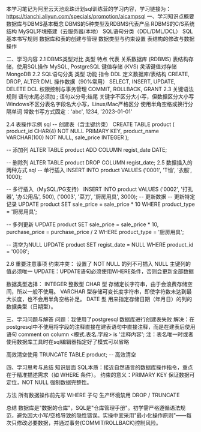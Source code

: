 本学习笔记为阿里云天池龙珠计划sql训练营的学习内容，学习链接为：https://tianchi.aliyun.com/specials/promotion/aicampsql
一、学习知识点概要
数据库与DBMS基本概念
DBMS的5种类型及RDBMS代表产品
RDBMS的C/S系统结构
MySQL环境搭建（云服务器/本地）
SQL语句分类（DDL/DML/DCL）
SQL基本书写规则
数据库和表的创建与管理
数据类型与约束设置
表结构的修改与数据操作

二、学习内容
2.1 DBMS类型对比
类型	特点	代表
关系数据库 (RDBMS)	表结构存储，使用SQL操作	MySQL, PostgreSQL
键值存储 (KVS)	灵活键值对存储	MongoDB
2.2 SQL语句分类
类型	功能	               指令
DDL	  定义数据库/表结构	   CREATE, DROP, ALTER
DML	  操作数据（90%常用）	 SELECT, INSERT, UPDATE, DELETE
DCL	  权限控制与事务管理	   COMMIT, ROLLBACK, GRANT
2.3 关键语法规则
语句末尾必须加 ;
语句以分号;结尾
关键字不区分大小写，但数据区分大小写
Windows不区分表名字段名大小写，Linux/Mac严格区分
使用半角空格或换行分隔单词
常数书写方式固定：'abc', 1234, '2023-01-01'

2.4 表操作示例
sql
-- 创建表（含主键约束）
CREATE TABLE product (
    product_id CHAR(4) NOT NULL PRIMARY KEY,
    product_name VARCHAR(100) NOT NULL,
    sale_price INTEGER
);

-- 添加列
ALTER TABLE product ADD COLUMN regist_date DATE;

-- 删除列
ALTER TABLE product DROP COLUMN regist_date;
2.5 数据插入的两种方式
sql
-- 单行插入
INSERT INTO product VALUES ('0001', 'T恤', '衣服', 1000);

-- 多行插入（MySQL/PG支持）
INSERT INTO product 
VALUES ('0002', '打孔器', '办公用品', 500),
       ('0003', '菜刀', '厨房用具', 3000);
-- 更新数据
-- 更新特定记录
UPDATE product
   SET sale_price = sale_price * 10
 WHERE product_type = '厨房用具';

-- 多列更新
UPDATE product
   SET sale_price = sale_price * 10,
       purchase_price = purchase_price / 2
 WHERE product_type = '厨房用具';

-- 清空为NULL
UPDATE product
   SET regist_date = NULL
 WHERE product_id = '0008';
 
2.6 重要注意事项
约束冲突：
设置了 NOT NULL 的列不可插入 NULL
主键列的值必须唯一
UPDATE：UPDATE语句必须使用WHERE条件，否则会更新全部数据

数据类型选择：
INTEGER 整数型
CHAR 型 存储定长字符串，由于会浪费存储空间，所以一般不使用。
VARCHAR 型存储可变长度字符串，即使字符数未达到最大长度，也不会用半角空格补足。
DATE 型
用来指定存储日期（年月日）的列的数据类型（日期型）。

三、学习问题与解答
问题：我使用了postgresql 数据库进行创建表失败
解决：在postgresql中不使用将字段的注释直接在建表语句中直接注释，而是在建表后使用语句
comment on
column <模式.表名.字段> is '注释内容';
  注：表名唯一时或者使用数据库工具时在sql编辑器指定好了模式可以省略

高效清空使用
  TRUNCATE TABLE product; -- 高效清空

  
四、学习思考与总结
知识层面
SQL本质：接近自然语言的数据库操作指令，重点在于精准描述需求（如 WHERE 条件）。
约束的意义：PRIMARY KEY 保证数据可定位，NOT NULL 强制数据完整性。

方法
所有数据操作前先写 WHERE 子句
生产环境禁用 DROP / TRUNCATE

总结
数据库是"数据的仓库"，SQL是"仓库管理手册"。初学需严格遵循语法规范，避免因大小写/空格导致的隐性错误。实操中宜采用"最小化操作原则"——每次只修改必要数据，并通过事务(COMMIT/ROLLBACK)控制风险。

















  

